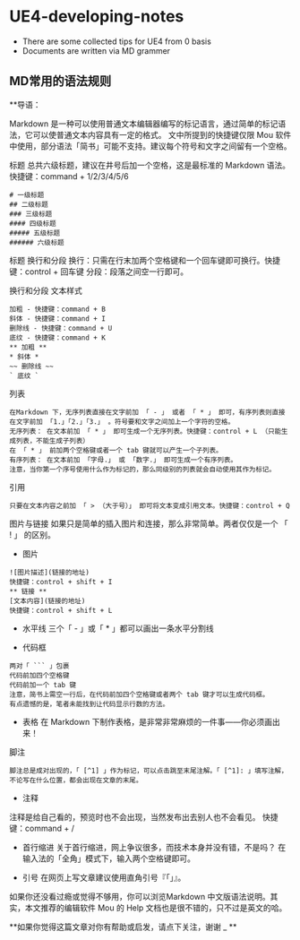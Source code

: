 # UE4-developing-notes

+ There are some collected tips for UE4 from 0 basis
+ Documents are written via MD grammer

## MD常用的语法规则
**导语：

Markdown 是一种可以使用普通文本编辑器编写的标记语言，通过简单的标记语法，它可以使普通文本内容具有一定的格式。
文中所提到的快捷键仅限 Mou 软件中使用，部分语法「简书」可能不支持。建议每个符号和文字之间留有一个空格。

标题
总共六级标题，建议在井号后加一个空格，这是最标准的 Markdown 语法。快捷键：command + 1/2/3/4/5/6

```
# 一级标题
## 二级标题
### 三级标题
#### 四级标题
##### 五级标题
###### 六级标题
```
标题
换行和分段
换行：只需在行末加两个空格键和一个回车键即可换行。快捷键：control + 回车键
分段：段落之间空一行即可。

换行和分段
文本样式
```
加粗 - 快捷键：command + B
斜体 - 快捷键：command + I
删除线 - 快捷键：command + U
底纹 - 快捷键：command + K
** 加粗 **
* 斜体 *
~~ 删除线 ~~
` 底纹 `
```
列表

```
在Markdown 下，无序列表直接在文字前加 「 - 」 或者 「 * 」 即可，有序列表则直接在文字前加 「1.」「2.」「3.」 。符号要和文字之间加上一个字符的空格。
无序列表： 在文本前加 「 * 」 即可生成一个无序列表。快捷键：control + L （只能生成列表，不能生成子列表）
在 「 * 」 前加两个空格键或者一个 tab 键就可以产生一个子列表。
有序列表： 在文本前加 「字母.」 或 「数字.」 即可生成一个有序列表。
注意，当你第一个序号使用什么作为标记的，那么同级别的列表就会自动使用其作为标记。
```

引用
```
只要在文本内容之前加 「 > （大于号）」 即可将文本变成引用文本。快捷键：control + Q
```

图片与链接
如果只是简单的插入图片和连接，那么非常简单。两者仅仅是一个 「 ! 」 的区别。

* 图片
```
![图片描述](链接的地址)
快捷键：control + shift + I
** 链接 **
[文本内容](链接的地址)
快捷键：control + shift + L
```

* 水平线
三个「 - 」或「 * 」都可以画出一条水平分割线


* 代码框
```
两对「 ``` 」包裹
代码前加四个空格键
代码前加一个 tab 键
注意，简书上需空一行后，在代码前加四个空格键或者两个 tab 键才可以生成代码框。
有点遗憾的是，笔者未能找到让代码显示行数的方法。
```

* 表格
在 Markdown 下制作表格，是非常非常麻烦的一件事——你必须画出来！

脚注
```
脚注总是成对出现的，「 [^1] 」作为标记，可以点击跳至末尾注解。「 [^1]: 」填写注解，不论写在什么位置，都会出现在文章的末尾。
```

* 注释

注释是给自己看的，预览时也不会出现，当然发布出去别人也不会看见。
快捷键：command + /


* 首行缩进
关于首行缩进，网上争议很多，而技术本身并没有错，不是吗？
在输入法的「全角」模式下，输入两个空格键即可。

* 引号
在网页上写文章建议使用直角引号『「」』。

如果你还没看过瘾或觉得不够用，你可以浏览Markdown 中文版语法说明。其实，本文推荐的编辑软件 Mou 的 Help 文档也是很不错的，只不过是英文的哈。

**如果你觉得这篇文章对你有帮助或启发，请点下关注，谢谢 _ **
